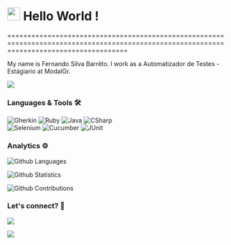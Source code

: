 
<h1><img src="https://emojis.slackmojis.com/emojis/images/1531849430/4246/blob-sunglasses.gif?1531849430" width="30"/> Hello World ! </h1>
==========================================================================================================================================


My name is Fernando Silva Barrêto. I work as a Automatizador de Testes - Estágiario at ModalGr.

![](http://estruyf-github.azurewebsites.net/api/VisitorHit?user=FernandoSilva11&repo=FernandoSilva11&countColorcountColor)

### Languages & Tools 🛠  
![Gherkin](https://img.shields.io/badge/-Gherkin-05122A?style=flat&color=green)&nbsp;![Ruby](https://img.shields.io/badge/-Ruby-05122A?style=flat&color=green)&nbsp;![Java](https://img.shields.io/badge/-Java-05122A?style=flat&color=green)&nbsp;![CSharp](https://img.shields.io/badge/-CSharp-05122A?style=flat&color=green)&nbsp;  
![Selenium](https://img.shields.io/badge/-Selenium-05122A?style=flat&color=orange)&nbsp;![Cucumber](https://img.shields.io/badge/-Cucumber-05122A?style=flat&color=orange)&nbsp;![JUnit](https://img.shields.io/badge/-JUnit-05122A?style=flat&color=orange)&nbsp;  


### Analytics ⚙️

![Github Languages](https://github-readme-stats.vercel.app/api/top-langs/?username=FernandoSilva11&layout=compact&count_private=true)

![Github Statistics](https://github-readme-stats.vercel.app/api/?username=FernandoSilva11&count_private=true&show_icons=true)

![Github Contributions](https://github-readme-streak-stats.herokuapp.com/?user=FernandoSilva11&hide_border=true)

### Let's connect? 🤝

<p align="left">

<a href="https://www.linkedin.com/in/fernandosilvabarreto/"><img src="https://img.shields.io/badge/-LinkedIn-0077B5?style=flat&logo=Linkedin&logoColor=white"/></a>

<a href="https://fernandosilvabarreto1.medium.com/"><img src="https://img.shields.io/badge/-Medium-%2312100E?style=flat&logo=medium&logoColor=white"/></a>

</p>